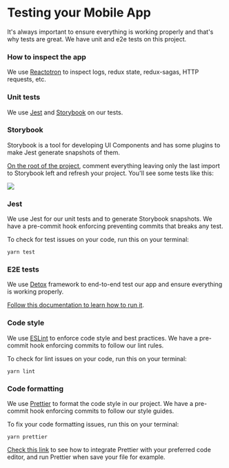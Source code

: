 # Testing your Mobile App

It's always important to ensure everything is working properly and that's why tests are great. We have unit and e2e tests on this project.

### How to inspect the app

We use [Reactotron](https://github.com/infinitered/reactotron) to inspect logs, redux state, redux-sagas, HTTP requests, etc.

### Unit tests

We use [Jest](https://jestjs.io/) and [Storybook](https://storybook.js.org/) on our tests.

### **Storybook**

Storybook is a tool for developing UI Components and has some plugins to make Jest generate snapshots of them.

[On the root of the project](https://github.com/RocketChat/Rocket.Chat.ReactNative/blob/develop/index.js#L24), comment everything leaving only the last import to Storybook left and refresh your project. You'll see some tests like this:

[![](https://user-images.githubusercontent.com/804994/89677725-56393200-d8c4-11ea-84b0-213be1d24e98.png)](https://user-images.githubusercontent.com/804994/89677725-56393200-d8c4-11ea-84b0-213be1d24e98.png)

### **Jest**

We use Jest for our unit tests and to generate Storybook snapshots. We have a pre-commit hook enforcing preventing commits that breaks any test.

To check for test issues on your code, run this on your terminal:

```
yarn test
```

### E2E tests

We use [Detox](https://github.com/wix/Detox) framework to end-to-end test our app and ensure everything is working properly.

[Follow this documentation to learn how to run it](https://github.com/RocketChat/Rocket.Chat.ReactNative/blob/develop/e2e).

### Code style

We use [ESLint](https://eslint.org/) to enforce code style and best practices. We have a pre-commit hook enforcing commits to follow our lint rules.

To check for lint issues on your code, run this on your terminal:

```
yarn lint
```

### Code formatting

We use [Prettier](https://prettier.io/) to format the code style in our project. We have a pre-commit hook enforcing commits to follow our style guides.

To fix your code formatting issues, run this on your terminal:

```
yarn prettier
```

[Check this link](https://prettier.io/docs/en/editors.html) to see how to integrate Prettier with your preferred code editor, and run Prettier when save your file for example.
